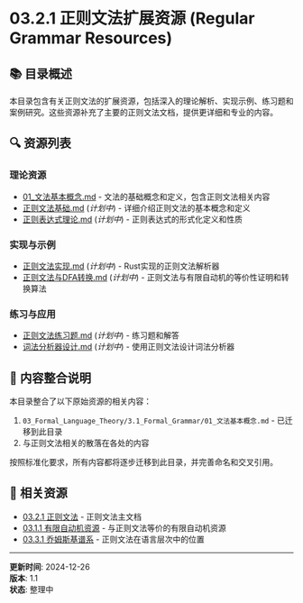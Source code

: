 # 03.2.1 正则文法扩展资源 (Regular Grammar Resources)

## 📚 目录概述

本目录包含有关正则文法的扩展资源，包括深入的理论解析、实现示例、练习题和案例研究。这些资源补充了主要的正则文法文档，提供更详细和专业的内容。

## 🔍 资源列表

### 理论资源

- [01_文法基本概念.md](./01_文法基本概念.md) - 文法的基础概念和定义，包含正则文法相关内容
- [正则文法基础.md](./正则文法基础.md) (*计划中*) - 详细介绍正则文法的基本概念和定义
- [正则表达式理论.md](./正则表达式理论.md) (*计划中*) - 正则表达式的形式化定义和性质

### 实现与示例

- [正则文法实现.md](./正则文法实现.md) (*计划中*) - Rust实现的正则文法解析器
- [正则文法与DFA转换.md](./正则文法与DFA转换.md) (*计划中*) - 正则文法与有限自动机的等价性证明和转换算法

### 练习与应用

- [正则文法练习题.md](./正则文法练习题.md) (*计划中*) - 练习题和解答
- [词法分析器设计.md](./词法分析器设计.md) (*计划中*) - 使用正则文法设计词法分析器

## 🔄 内容整合说明

本目录整合了以下原始资源的相关内容：

1. `03_Formal_Language_Theory/3.1_Formal_Grammar/01_文法基本概念.md` - 已迁移到此目录
2. 与正则文法相关的散落在各处的内容

按照标准化要求，所有内容都将逐步迁移到此目录，并完善命名和交叉引用。

## 🔗 相关资源

- [03.2.1 正则文法](../03.2.1_Regular_Grammar.md) - 正则文法主文档
- [03.1.1 有限自动机资源](../../03.1_Automata_Theory/03.1.1_Finite_Automata_Resources/) - 与正则文法等价的有限自动机资源
- [03.3.1 乔姆斯基谱系](../../03.3_Language_Hierarchy/03.3.1_Chomsky_Hierarchy.md) - 正则文法在语言层次中的位置

---

**更新时间**: 2024-12-26  
**版本**: 1.1  
**状态**: 整理中 